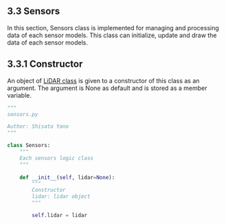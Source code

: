 ## 3.3 Sensors
In this section, Sensors class is implemented for managing and processing data of each sensor models. This class can initialize, update and draw the data of each sensor models.  

## 3.3.1 Constructor
An object of [LiDAR class](/doc/3_sensor_models/3_2_lidar.md) is given to a constructor of this class as an argument. The argument is None as default and is stored as a member variable.  
```python
"""
sensors.py

Author: Shisato Yano
"""

class Sensors:
    """
    Each sensors logic class
    """
    
    def __init__(self, lidar=None):
        """
        Constructor
        lidar: lidar object
        """

        self.lidar = lidar
```